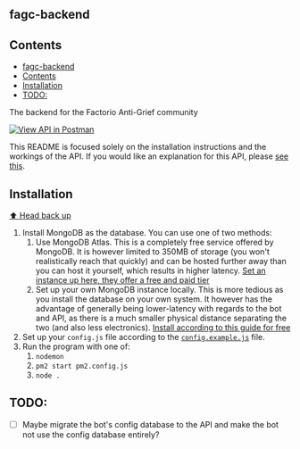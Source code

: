 fagc-backend
---

## Contents
- [fagc-backend](#fagc-backend)
- [Contents](#contents)
- [Installation](#installation)
- [TODO:](#todo)

The backend for the Factorio Anti-Grief community

[![View API in Postman](https://run.pstmn.io/button.svg)](https://app.getpostman.com/run-collection/13894069-316d1e66-91a8-4707-bb7f-55fbd956fb89?action=collection%2Ffork&collection-url=entityId%3D13894069-316d1e66-91a8-4707-bb7f-55fbd956fb89%26entityType%3Dcollection%26workspaceId%3D0612efff-f7ea-4c15-89e8-63ef13852eeb)

This README is focused solely on the installation instructions and the workings of the API. If you would like an explanation for this API, please [see this](https://github.com/oof2win2/fagc-discord-bot#readme).

## Installation

[⬆️ Head back up](#contents)

1. Install MongoDB as the database. You can use one of two methods:
   1. Use MongoDB Atlas. This is a completely free service offered by MongoDB. It is however limited to 350MB of storage (you won't realistically reach that quickly) and can be hosted further away than you can host it yourself, which results in higher latency. [Set an instance up here, they offer a free and paid tier](https://www.mongodb.com/basics/mongodb-atlas-tutorial)
   2. Set up your own MongoDB instance locally. This is more tedious as you install the database on your own system. It however has the advantage of generally being lower-latency with regards to the bot and API, as there is a much smaller physical distance separating the two (and also less electronics). [Install according to this guide for free](https://docs.mongodb.com/manual/installation/)
2. Set up your `config.js` file according to the [`config.example.js`](config.example.js) file.
3. Run the program with one of:
   1. `nodemon`
   2. `pm2 start pm2.config.js`
   3. `node .`


## TODO:
- [ ] Maybe migrate the bot's config database to the API and make the bot not use the config database entirely?